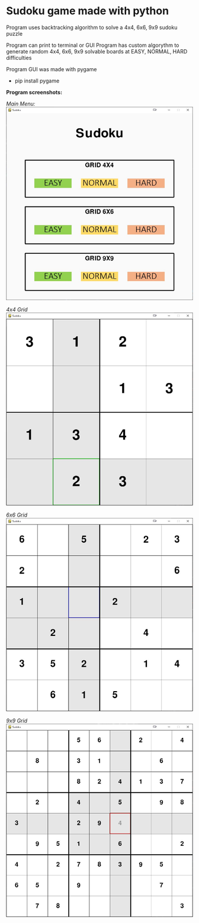 # Sudoku game made with python

Program uses backtracking algorithm to solve a 4x4, 6x6, 9x9 sudoku puzzle

Program can print to terminal or GUI
Program has custom algorythm to generate random 4x4, 6x6, 9x9 solvable boards at EASY, NORMAL, HARD difficulties

Program GUI was made with pygame
* pip install pygame

**Program screenshots:**

*Main Menu:*
![Main Menu Image](https://github.com/augtal/Sudoku/blob/master/images/mainMenu.jpg?raw=true)


*4x4 Grid*
![4x4Grid](https://github.com/augtal/Sudoku/blob/master/images/4x4Grid.jpg?raw=true)

*6x6 Grid*
![6x6Grid](https://github.com/augtal/Sudoku/blob/master/images/6x6Grid.jpg?raw=true)

*9x9 Grid*
![9x9Grid](https://github.com/augtal/Sudoku/blob/master/images/9x9Grid.jpg?raw=true)